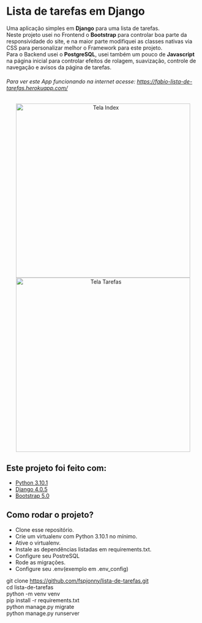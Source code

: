 # Lista de tarefas em Django
Uma aplicação simples em **Django** para uma lista de tarefas.</br>
Neste projeto usei no Frontend o **Bootstrap** para controlar boa parte da responsividade do site,
e na maior parte modifiquei as classes nativas via CSS para personalizar melhor o Framework para este projeto.</br>
Para o Backend usei o **PostgreSQL**, usei também um pouco de **Javascript** na página inicial para 
controlar efeitos de rolagem, suavização, controle de navegação e avisos da página de tarefas.</br>

###### Para ver este App funcionando na internet acesse: https://fabio-lista-de-tarefas.herokuapp.com/

<div align="center">
<img height="455" src="https://i.imgur.com/WJgaLV1.png" alt="Tela Index">
<img height="455" src="https://i.imgur.com/8JguufW.png" alt="Tela Tarefas">
</div>

## Este projeto foi feito com:

* [Python 3.10.1](https://www.python.org/)
* [Django 4.0.5](https://www.djangoproject.com/)
* [Bootstrap 5.0](https://getbootstrap.com/)

## Como rodar o projeto?

* Clone esse repositório.
* Crie um virtualenv com Python 3.10.1 no mínimo.
* Ative o virtualenv.
* Instale as dependências listadas em requirements.txt.
* Configure seu PostreSQL
* Rode as migrações.
* Configure seu .env(exemplo em .env_config)

git clone https://github.com/fspjonny/lista-de-tarefas.git<br>
cd lista-de-tarefas<br>
python -m venv venv<br>
pip install -r requirements.txt<br>
python manage.py migrate<br>
python manage.py runserver<br>
